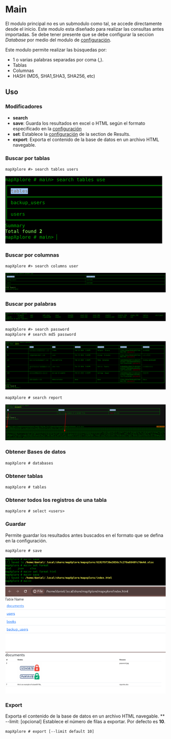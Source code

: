 # Main

El modulo principal no es un submodulo como tal, se accede directamente desde el inicio.
Este modulo esta diseñado para realizar las consultas antes importadas. Se debe tener presente que se debe configurar la seccion *Database* por medio del modulo de [configuración](configuration.md).

Este modulo permite realizar las búsquedas por:
* 1 o varias palabras separadas por coma (,).
* Tablas
* Columnas
* HASH (MD5, SHA1,SHA3, SHA256, etc)

## Uso
### Modificadores
* **search**
* **save**: Guarda los resultados en excel o HTML según el formato especificado en la  [configuración](configuration.md)
* **set**: Establece la [configuración](configuration.md) de la section de Results.
* **export**: Exporta el contenido de la base de datos en un archivo HTML navegable.
### Buscar por tablas
```
mapXplore #> search tables users
```
<img src="../screenshot/search_tables.png" >

### Buscar por columnas
```
mapXplore #> search columns user
```
<img src="../screenshot/search_columns.png" >

### Buscar por palabras
<img src="../screenshot/search_options.png" >

```
mapXplore #> search password
mapXplore # search md5 password
```
<img src="../screenshot/search_word.png" >

```
mapXplore # search report
```

<img src="../screenshot/base64_report.png">

### Obtener Bases de datos

```
mapXplore # databases
```

### Obtener tablas

```
mapXplore # tables
```

### Obtener todos los registros de una tabla

```
mapXplore # select <users>
```

### Guardar

Permite guardar los resultados antes buscados en el formato que se defina en la configuración.

```
mapXplore # save
```
<img src="../screenshot/save.png">

<img src="../screenshot/index.png">
<img src="../screenshot/documents_html.png">

### Export

Exporta el contenido de la base de datos en un archivo HTML navegable.
** --limit: [opcional] Establece el número de filas a exportar. Por defecto es **10**.

```
mapXplore # export [--limit default 10]
```